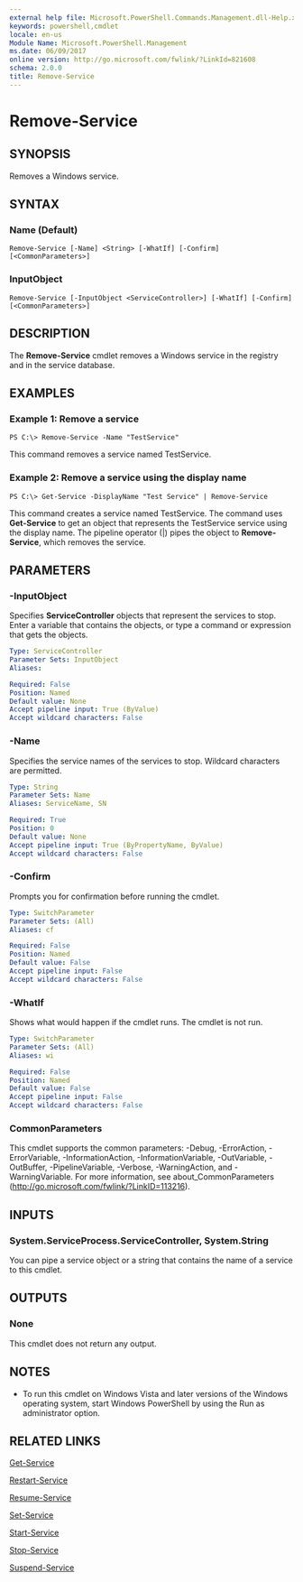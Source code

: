 ```yaml
---
external help file: Microsoft.PowerShell.Commands.Management.dll-Help.xml
keywords: powershell,cmdlet
locale: en-us
Module Name: Microsoft.PowerShell.Management
ms.date: 06/09/2017
online version: http://go.microsoft.com/fwlink/?LinkId=821608
schema: 2.0.0
title: Remove-Service
---
```


# Remove-Service

## SYNOPSIS
Removes a Windows service.

## SYNTAX

### Name (Default)
```
Remove-Service [-Name] <String> [-WhatIf] [-Confirm] [<CommonParameters>]
```

### InputObject
```
Remove-Service [-InputObject <ServiceController>] [-WhatIf] [-Confirm] [<CommonParameters>]
```

## DESCRIPTION
The **Remove-Service** cmdlet removes a Windows service in the registry and in the service database.

## EXAMPLES

### Example 1: Remove a service
```
PS C:\> Remove-Service -Name "TestService"
```

This command removes a service named TestService.

### Example 2: Remove a service using the display name
```
PS C:\> Get-Service -DisplayName "Test Service" | Remove-Service
```

This command creates a service named TestService.
The command uses **Get-Service** to get an object that represents the TestService service using the display name.
The pipeline operator (|) pipes the object to **Remove-Service**, which removes the service.

## PARAMETERS

### -InputObject
Specifies **ServiceController** objects that represent the services to stop.
Enter a variable that contains the objects, or type a command or expression that gets the objects.

```yaml
Type: ServiceController
Parameter Sets: InputObject
Aliases:

Required: False
Position: Named
Default value: None
Accept pipeline input: True (ByValue)
Accept wildcard characters: False
```

### -Name
Specifies the service names of the services to stop.
Wildcard characters are permitted.

```yaml
Type: String
Parameter Sets: Name
Aliases: ServiceName, SN

Required: True
Position: 0
Default value: None
Accept pipeline input: True (ByPropertyName, ByValue)
Accept wildcard characters: False
```

### -Confirm
Prompts you for confirmation before running the cmdlet.

```yaml
Type: SwitchParameter
Parameter Sets: (All)
Aliases: cf

Required: False
Position: Named
Default value: False
Accept pipeline input: False
Accept wildcard characters: False
```

### -WhatIf
Shows what would happen if the cmdlet runs.
The cmdlet is not run.

```yaml
Type: SwitchParameter
Parameter Sets: (All)
Aliases: wi

Required: False
Position: Named
Default value: False
Accept pipeline input: False
Accept wildcard characters: False
```

### CommonParameters
This cmdlet supports the common parameters: -Debug, -ErrorAction, -ErrorVariable, -InformationAction, -InformationVariable, -OutVariable, -OutBuffer, -PipelineVariable, -Verbose, -WarningAction, and -WarningVariable. For more information, see about_CommonParameters (http://go.microsoft.com/fwlink/?LinkID=113216).

## INPUTS

### System.ServiceProcess.ServiceController, System.String
You can pipe a service object or a string that contains the name of a service to this cmdlet.

## OUTPUTS

### None
This cmdlet does not return any output.

## NOTES
* To run this cmdlet on Windows Vista and later versions of the Windows operating system, start Windows PowerShell by using the Run as administrator option.

## RELATED LINKS

[Get-Service](Get-Service.md)

[Restart-Service](Restart-Service.md)

[Resume-Service](Resume-Service.md)

[Set-Service](Set-Service.md)

[Start-Service](Start-Service.md)

[Stop-Service](Stop-Service.md)

[Suspend-Service](Suspend-Service.md)